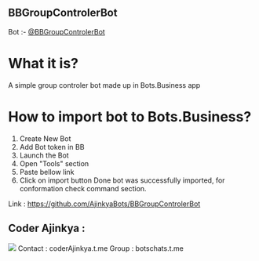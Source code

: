 ## BBGroupControlerBot
Bot :- [@BBGroupControlerBot](https://t.me/BBGroupControlerBot)

# What it is?
A simple group controler bot made up in Bots.Business app

# How to import bot to Bots.Business? 
1. Create New Bot
2. Add Bot token in BB
3. Launch the Bot
4. Open "Tools" section
5. Paste bellow link
6. Click on import button
Done bot was successfully imported, for conformation check command section.

Link : https://github.com/AjinkyaBots/BBGroupControlerBot

## Coder Ajinkya :
![](https://t.me/coderajinkya)
Contact : coderAjinkya.t.me
Group : botschats.t.me
